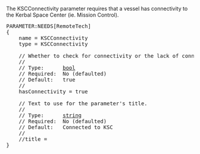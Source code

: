 The KSCConnectivity parameter requires that a vessel has connectivity to the Kerbal Space Center (ie. Mission Control).

<pre>
PARAMETER:NEEDS[RemoteTech]
{
    name = KSCConnectivity
    type = KSCConnectivity

    // Whether to check for connectivity or the lack of connectivity.
    //
    // Type:      <a href="Boolean-Type">bool</a>
    // Required:  No (defaulted)
    // Default:   true
    //
    hasConnectivity = true

    // Text to use for the parameter's title.
    //
    // Type:      <a href="String-Type">string</a>
    // Required:  No (defaulted)
    // Default:   Connected to KSC
    //
    //title =
}
</pre>
